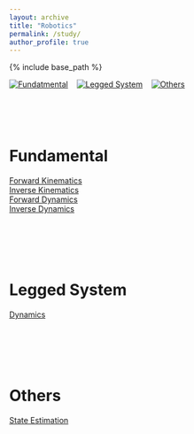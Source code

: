 ```yaml
---
layout: archive
title: "Robotics"
permalink: /study/
author_profile: true
---
```


{% include base_path %}


[![Fundatmental](https://img.shields.io/badge/Fundamental-EBEBEB?style=flat)](#fundamental)&nbsp;&nbsp;&nbsp;&nbsp;[![Legged System](https://img.shields.io/badge/Lagged_System-EBEBEB?style=flat)](#fundamental)&nbsp;&nbsp;&nbsp;&nbsp;[![Others](https://img.shields.io/badge/Others-EBEBEB?style=flat)](#fundamental)

<br/>
<br/>
<br/>

# Fundamental
[Forward Kinematics](./coming_soon.md)   
[Inverse Kinematics](./coming_soon.md)   
[Forward Dynamics](./coming_soon.md)   
[Inverse Dynamics](./coming_soon.md)   

<br/>
<br/>
<br/>
<br/>

# Legged System
[Dynamics](./coming_soon.md)   

<br/>
<br/>
<br/>
<br/>

# Others
[State Estimation](./coming_soon.md)   